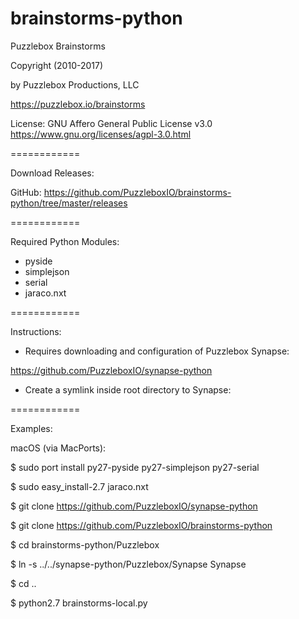 brainstorms-python
==================


Puzzlebox Brainstorms


Copyright (2010-2017)

by Puzzlebox Productions, LLC

https://puzzlebox.io/brainstorms


License: GNU Affero General Public License v3.0
https://www.gnu.org/licenses/agpl-3.0.html


============

Download Releases:

GitHub: https://github.com/PuzzleboxIO/brainstorms-python/tree/master/releases


============

Required Python Modules:
- pyside
- simplejson
- serial
- jaraco.nxt


============

Instructions:

- Requires downloading and configuration of Puzzlebox Synapse:

https://github.com/PuzzleboxIO/synapse-python

- Create a symlink inside root directory to Synapse:


============

Examples:

macOS (via MacPorts):

$ sudo port install py27-pyside py27-simplejson py27-serial

$ sudo easy_install-2.7 jaraco.nxt

$ git clone https://github.com/PuzzleboxIO/synapse-python

$ git clone https://github.com/PuzzleboxIO/brainstorms-python

$ cd brainstorms-python/Puzzlebox

$ ln -s ../../synapse-python/Puzzlebox/Synapse Synapse

$ cd ..

$ python2.7 brainstorms-local.py

